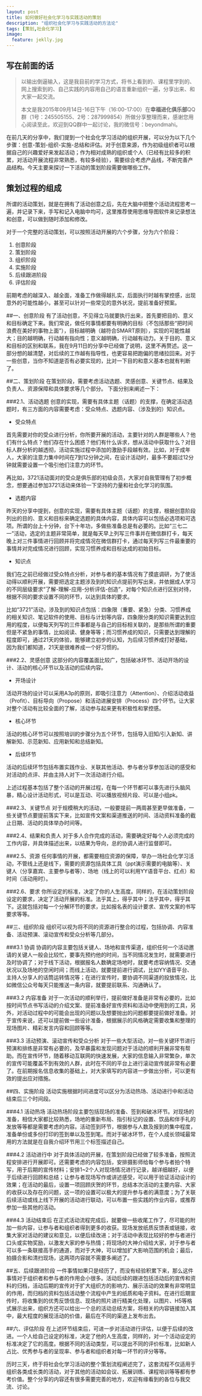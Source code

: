 ```yaml
---
layout: post
title: 如何做好社会化学习与实践活动的策划
description: "组织社会化学习与实践活动的方法论"
tags: [策划,社会化学习]
image:
  feature: jeklly.jpg
---
```


## 写在前面的话
>以输出倒逼输入，这是我目前的学习方式，将书上看到的、课程里学到的、网上搜索到的、自己实践的内容用自己的语言重新组织一遍，分享出来、和大家一起交流。
> 
>本文是我2015年09月14日-16日下午（16:00-17:00）在**幸福进化俱乐部**QQ群（1号：245505155、2号：287999854）所做分享整理而来，感谢您用心阅读至此，欢迎到QQ群中一起讨论，我的微信号：beyondmahi。


在前几天的分享中，我们提到一个社会化学习活动的组织开展，可以分为以下几个步骤：创意-策划-组织-实施-总结和评估。对于创意来源，作为初级组织者可以根据自己的兴趣爱好来发起活动；作为相对成熟的组织或个人（已经有比较多的积累，对活动开展流程非常熟悉，有较多经验），需要综合考虑产品线，不断完善产品结构。今天主要来探讨一下活动的策划阶段需要做哪些工作。 

## 策划过程的组成
所谓的活动策划，就是在拥有了活动创意之后，先在大脑中把整个活动流程思考一遍，并记录下来，手写和记入电脑中均可，这里推荐使用思维导图软件来记录想法和创意，可以做到随时添加和修改。

对于一个完整的活动策划，可以按照活动开展的六个步骤，分为六个阶段：

1. 创意阶段
2. 策划阶段
3. 组织阶段
4. 实施阶段
5. 后续跟进阶段
6. 评估阶段

前期考虑的越深入、越全面，准备工作做得越扎实，后面执行时越有掌控感，出现意外的可能性越小，甚至可以针对一些常见的意外状况，提前准备好预案。

##一、创意阶段
有了活动创意，不见得立马就要执行出来，首先要把目的、意义和目标确定下来。我们常说，做任何事情都要有明确的目标（不包括那些“把时间浪费在美好的事物上面”），目标越明确（越符合SMART原则），实现的可能性越大；目的越明确，行动越有指向性；意义越明确，行动越有动力。关于目的、意义和目标的区别和联系，我在9月11日的分享中已经做了说明，这里不再赘述。这一部分想的越清楚，对后续的工作越有指导性，也更容易把跑偏的思绪拉回来。对于一些创意，当你不知道是否有必要实现的，比对一下目的和意义基本也就有判断了。

##二、策划阶段
在策划阶段，需要考虑活动选题、灵感创意、关键节点、结果及负责人、资源保障和具体要求等几个部分。
下面分别来阐述一下：

###2.1、活动选题
创意的实现，需要有具体主题（话题）的支撑，在确定活动选题时，有三方面的内容需要考虑：受众特点、选题内容、（涉及到的）知识点。

* 受众特点

首先需要对你的受众进行分析，你所要开展的活动，主要针对的人群是哪些人？他们有什么特点？他们存在什么困惑？他们有什么诉求，想从活动中获取什么？对目标人群分析的越透彻，活动实施过程中添加的激励手段越有效。比如，对于成年人，大家的注意力集中时间在7到12分钟之间，在设计活动时，最多不要超过12分钟就需要设置一个吸引他们注意力的环节。

再比如，3721活动面对的受众是俱乐部的初级会员，大家对自我管理有了初步概念，想要通过参加3721活动来体验一下坚持的力量和社会化学习的氛围。

* 选题内容

昨天的分享中提到，创意的实现，需要有具体主题（话题）的支撑，根据创意阶段列出的目的、意义和目标来确定选题的具体内容，具体内容可以包括必选项和可选项。所谓的台上十分钟，台下十年功，多做些准备总是有必要的。比如“三七二一”活动，选定的主题非常简单，就是每天早上列写三件事并在微信群打卡，每天晚上对三件事情进行回顾并将完成情况在微信群打卡，通过每天列写三件最重要的事情并对完成情况进行回顾，实现习惯养成和目标达成的初始目标。

* 知识点

我们在之前已经做过受众特点分析，对参与者的基本情况有了摸底调研，为了使活动得以顺利开展，需要把选定主题涉及到的知识点提前列写出来，并依据成人学习的不同层级要求“了解-理解-应用-分析评估-创造”，对每个知识点进行区别对待，根据不同的要求设置不同的环节，以达到具体的要求。

比如“3721”活动，涉及到的知识点包括：四象限（重要、紧急）分类、习惯养成的相关知识、笔记软件的使用、目标与计划等内容，四象限分类的知识需要达到应用的程度，以便每天列写的三件事都是与自己的目标相关联的，是那些所谓的重要但是不紧急的事情，比如阅读、健身等等；而习惯养成的知识，只需要达到理解的程度即可，通过21天的体验，能够建立初步的认知，为后续习惯养成打好基础，因为我们都知道，21天是很难养成一个好习惯的。

###2.2、灵感创意
这部分的内容覆盖面比较广，包括破冰环节、活动开场的设计、活动的核心环节以及活动的后续内容。

* 开场设计

活动开场的设计可以采用A3p的原则，即吸引注意力（Attention）、介绍活动收益（Profit）、目标导向（Propose）和活动进展安排（Process）四个环节。让大家对整个活动有比较全面的了解，活动参与起来更有积极性和掌控感。

* 核心环节

活动的核心环节可以按照培训的步骤分为五个环节，包括导入旧知/引入新知、讲解新知、示范新知、应用新知和总结新知。

* 后续环节

活动的后续环节包括布置实践作业、关联其他活动、参与者分享参加活动的感受和对活动的点评、并由主持人对下一次活动进行介绍。

上述过程基本包括了整个活动的开展过程，在每一个环节都可以事先进行头脑风暴，精心设计活动形式，可以是互动、可以播放视频片段、可以是小组pk。

###2.3、关键节点
对于规模稍大的活动，一般要提前一两周甚至更早做准备，一些关键节点要提前落实下来，比如宣传文案和渠道推送的时间、活动资料准备的截止日期、活动的具体举办时间等。

###2.4、结果和负责人
对于多人合作完成的活动，需要确定好每个人必须完成的工作内容，并具体描述出来，以结果为导向，总的协调人进行监督即可。

###2.5、资源
任何事情的开展，都需要相应资源的保障，举办一场社会化学习活动，不管线上还是线下，需要的资源包括具体工具（ppt演示需要的电脑等）、关键人（分享嘉宾、主要参与者等）、场地（线上的可以利用YY语音平台、红点）和时间（活动用时）。

###2.6、要求
你所设定的标准，决定了你的人生高度。同样的，在活动策划阶段设定的要求，决定了活动开展的标准。法乎其上，得乎其中；法乎其中，得乎其下。这就包括对每一个分解环节的要求，比如报名表的设计要求、宣传文案的书写要求等等。

##三、组织阶段
组织可以视为将不同的资源进行整合的过程，包括协调、内容准备、活动预演、滚动宣传和受众分析等几部分。

###3.1 协调
协调的内容主要包括关键人、场地和宣传渠道，组织任何一个活动邀请的关键人一般会比较忙，要事先预约他的时间，当不同情况发生时，就需要进行及时协调了；对于线下活动，根据报名人数确定场地时，就要考虑容纳情况、交通状况以及场地的空闲时间；而线上活动，就要提前进行调试，比如YY语音平台、主持人分享人的话筒运转情况等；在进行宣传时，要协调不同渠道的投放情况，比如微信公众号每天只能推送一条内容，就要提前联系、沟通确认了。

###3.2 内容准备
对于一次活动的顺利举行，提前做好准备是非常有必要的，比如按时间节点书写活动的介绍文案、提前准备好宣传资料和活动中使用到的工具，另外，对活动过程中的可能会出现的问题以及想要抛出的问题都要提前做好准备。对于宣传来说，还可以提前做一些设计准备，根据展示的风格确定需要收集和整理的现场图片、精彩发言内容和回顾等等。

###3.3 活动预演、滚动宣传和受众分析
对于一些大型活动，对一些关键环节进行预演和排练是非常有必要的，及早暴露和发现问题对于活动的顺利开展非常有帮助。而在宣传环节，随着移动互联网的快速发展，大家的信息输入非常繁杂，单次的宣传可能覆盖不到有效的人群，此时在不同的平台上进行滚动宣传就非常有必要了。在前期报名信息收集的基础上，对大家填写的内容进一步做出分析，可以更有效的提出应对措施。

##四、实施阶段
活动实施根据时间进度可以区分为活动热场、活动进行中和活动结束后三个时间段。

###4.1 活动热场
活动热场阶段主要包括现场的准备、签到和破冰环节。对现场的准备，相信大家都比较熟悉，场地的重新布局、指引标记的设置、饮品和伴手礼的发放等等都是需要考虑的内容。活动签到环节，根据参与人数及报到的集中程度，准备单份或多份打印的签到单以及签到笔。而对于破冰环节，在个人成长领域最常用的方法就是在自我介绍环节用三个标签描述自己。

###4.2 活动进行中
对于具体活动的开展，在策划阶段已经做了较多准备，按照流程安排进行开展即可。还需要考虑的内容包括，安排摄影师给每个参与者拍个特写，用于后期的宣传材料；安排1~2个人对现场情况进行记录，越详细越好，以便于后续进行回顾和总结；让参与者现场写作或讲述感受，可以用于验证活动设计的效果；在活动的最后，设置一项回顾庆贺的环节，总结本次活动的主要内容、大家的收获以及存在的问题，这一项的设置可以极大的提升参与者的满意度；为了关联后续活动或线上线下开展的活动进行联动，可以布置一些实践的作业内容，或推荐参加一些其他的活动。

###4.3 活动结束后
在正式活动流程完成后，就要做一些收尾工作了，尽可能的附加一些内容，让参与者和组织者得到更多的收获。现场发放纸质反馈表或链接，收集大家对活动的建议和意见，以便后续改进；对于活动中表现比较好的参与者进行口头或实物奖励，以激发大家的参与热情；将现场的大神介绍给大家，对于参与者可以多一条联接高手的通道，而对于大神，可以增加扩大影响范围的机会；最后，拍摄合影和清扫现场，这两项内容就不需要多阐述了。

##五、后续跟进阶段
一件事情如果只是经历了，而没有经验积累下来，那么这件事情对于组织者和参与者的作用会小很多。活动后续的跟进包括活动后的宣传和资料的归档，活动后期的宣传对于扩大组织方的影响力、展示活动的效果有非常明显的作用，而归档的资料包括活动整个流程中产生的纸质和电子资料。在进行后期宣传时，将收集到的优秀反馈信息、现场的照片进行精美化处理，以图片、H5等格式展示出来，组织方还可以给出一个总的活动总结方案，将相关的内容链接加入其中，最大程度的展现活动的价值，最后在不同的渠道上发布出去。

##六、评估阶段
在上述环节结束后，可进一步对活动进行评估，以便于后续的改进。一个人给自己设定的标准，决定了他的人生高度，同样的，对一个活动设定的标准决定了它的高度。根据不同的活动类型，可以提出不同的评价标准，比如新人占比、优秀参与者的呈现率、参与者和组织者对每一环节的评分等等。

历时三天，终于将社会化学习活动的整个策划流程阐述完了，这套流程不仅适用于组织各类成长类的活动，对于其他的活动如会议、拓展训练、课程培训等等都有参考价值。整个分享的内容还有很多需要完善的地方，欢迎有缘看到的各位与我交流、讨论。

